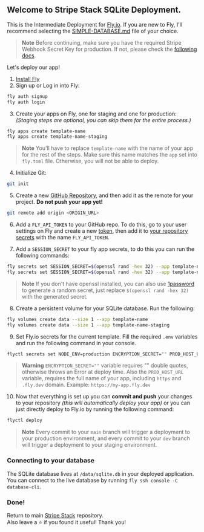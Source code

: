 ## Welcome to Stripe Stack SQLite Deployment.

This is the Intermediate Deployment for [Fly.io](https://fly.io). If you are new to Fly, I'll recommend selecting the [SIMPLE-DATABASE.md](https://github.com/dev-xo/dev-xo/tree/main/stripe-stack/docs) file of your choice.

> **Note**
> Before continuing, make sure you have the required Stripe Webhook Secret Key for production. If not, please check the [following docs](https://github.com/dev-xo/dev-xo/tree/main/stripe-stack/docs).

Let's deploy our app!

1. [Install Fly](https://fly.io/docs/getting-started/installing-flyctl/)
2. Sign up or Log in into Fly:

```sh
fly auth signup
fly auth login
```

3. Create your apps on Fly, one for staging and one for production: _(Staging steps are optional, you can skip them for the entire process.)_

```sh
fly apps create template-name
fly apps create template-name-staging
```

> **Note**
> You'll have to replace `template-name` with the name of your app for the rest of the steps.
> Make sure this name matches the `app` set into `fly.toml` file. Otherwise, you will not be able to deploy.

4. Initialize Git:

```sh
git init
```

5. Create a new [GitHub Repository](https://repo.new), and then add it as the remote for your project. **Do not push your app yet!**

```sh
git remote add origin <ORIGIN_URL>
```

6. Add a `FLY_API_TOKEN` to your GitHub repo. To do this, go to your user settings on Fly and create a new [token](https://web.fly.io/user/personal_access_tokens/new), then add it to [your repository secrets](https://docs.github.com/en/actions/security-guides/encrypted-secrets) with the name `FLY_API_TOKEN`.

7. Add a `SESSION_SECRET` to your fly app secrets, to do this you can run the following commands:

```sh
fly secrets set SESSION_SECRET=$(openssl rand -hex 32) --app template-name
fly secrets set SESSION_SECRET=$(openssl rand -hex 32) --app template-name-staging
```

> **Note**
> If you don't have openssl installed, you can also use [1password](https://1password.com/password-generator/) to generate a random secret, just replace `$(openssl rand -hex 32)` with the generated secret.

8. Create a persistent volume for your SQLite database. Run the following:

```sh
fly volumes create data --size 1 --app template-name
fly volumes create data --size 1 --app template-name-staging
```

9. Set Fly.io secrets for the current template. Fill the required `.env` variables and run the following command in your console.

```sh
flyctl secrets set NODE_ENV=production ENCRYPTION_SECRET="" PROD_HOST_URL="https://stripe-stack.fly.dev" EMAIL_PROVIDER_API_KEY= GOOGLE_CLIENT_ID= GOOGLE_CLIENT_SECRET= STRIPE_PUBLIC_KEY= STRIPE_SECRET_KEY= PROD_STRIPE_WEBHOOK_ENDPOINT=
```

> **Warning**
> `ENCRYPTION_SECRET=""` variable requires "" double quotes, otherwise throws an Error at deploy time.
> Also the `PROD_HOST_URL` variable, requires the full name of your app, including `https` and `.fly.dev` domain. Example: `https://my-app.fly.dev`

10. Now that everything is set up you can **commit and push** your changes to your repository _(this will automatically deploy your app)_ or you can just directly deploy to Fly.io by running the following command:

```sh
flyctl deploy
```

> **Note**
> Every commit to your `main` branch will trigger a deployment to your production environment, and every commit to your `dev` branch will trigger a deployment to your staging environment.

### Connecting to your database

The SQLite database lives at `/data/sqlite.db` in your deployed application. You can connect to the live database by running `fly ssh console -C database-cli`.

### Done!

Return to main [Stripe Stack](https://github.com/dev-xo/stripe-stack) repository.<br />
Also leave a ⭐️ if you found it useful! Thank you!
